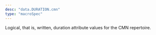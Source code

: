 ```yaml
---
desc: "data.DURATION.cmn"
type: "macroSpec"
---
```


Logical, that is, written, duration attribute values for the CMN repertoire.